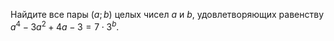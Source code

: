 Найдите все пары $(a;b)$ целых чисел  $a$ и  $b$, удовлетворяющих равенству  $a^4  - 3a^2  + 4a - 3 = 7 \cdot 3^b.$
